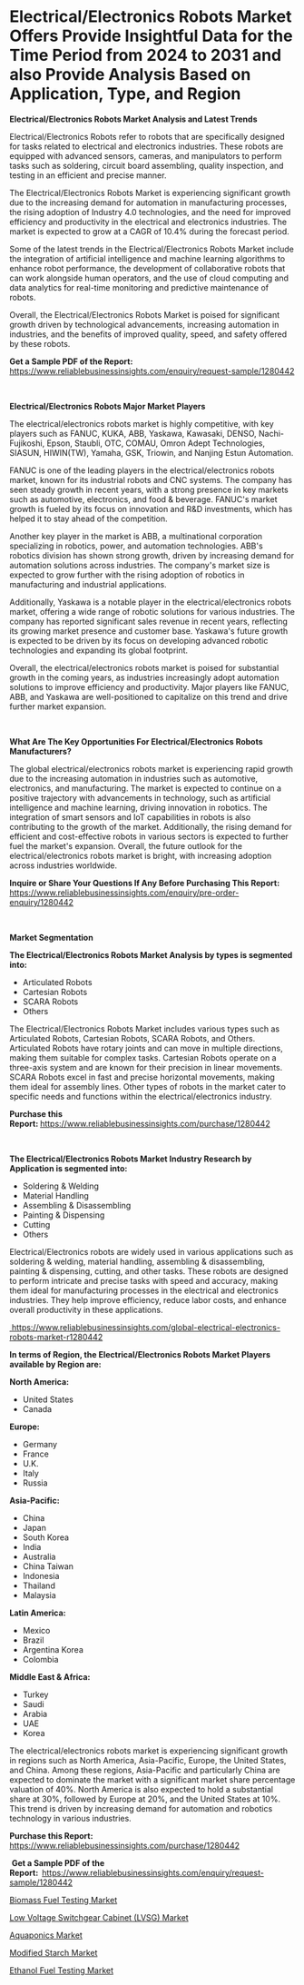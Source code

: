 <p><h1>Electrical/Electronics Robots Market Offers Provide Insightful Data for the Time Period from 2024 to 2031 and also Provide Analysis Based on Application, Type, and Region</h1></p><p><strong>Electrical/Electronics Robots Market Analysis and Latest Trends</strong></p>
<p><p>Electrical/Electronics Robots refer to robots that are specifically designed for tasks related to electrical and electronics industries. These robots are equipped with advanced sensors, cameras, and manipulators to perform tasks such as soldering, circuit board assembling, quality inspection, and testing in an efficient and precise manner.</p><p>The Electrical/Electronics Robots Market is experiencing significant growth due to the increasing demand for automation in manufacturing processes, the rising adoption of Industry 4.0 technologies, and the need for improved efficiency and productivity in the electrical and electronics industries. The market is expected to grow at a CAGR of 10.4% during the forecast period.</p><p>Some of the latest trends in the Electrical/Electronics Robots Market include the integration of artificial intelligence and machine learning algorithms to enhance robot performance, the development of collaborative robots that can work alongside human operators, and the use of cloud computing and data analytics for real-time monitoring and predictive maintenance of robots.</p><p>Overall, the Electrical/Electronics Robots Market is poised for significant growth driven by technological advancements, increasing automation in industries, and the benefits of improved quality, speed, and safety offered by these robots.</p></p>
<p><strong>Get a Sample PDF of the Report:&nbsp;</strong> <a href="https://www.reliablebusinessinsights.com/enquiry/request-sample/1280442">https://www.reliablebusinessinsights.com/enquiry/request-sample/1280442</a></p>
<p>&nbsp;</p>
<p><strong>Electrical/Electronics Robots Major Market Players</strong></p>
<p><p>The electrical/electronics robots market is highly competitive, with key players such as FANUC, KUKA, ABB, Yaskawa, Kawasaki, DENSO, Nachi-Fujikoshi, Epson, Staubli, OTC, COMAU, Omron Adept Technologies, SIASUN, HIWIN(TW), Yamaha, GSK, Triowin, and Nanjing Estun Automation.</p><p>FANUC is one of the leading players in the electrical/electronics robots market, known for its industrial robots and CNC systems. The company has seen steady growth in recent years, with a strong presence in key markets such as automotive, electronics, and food & beverage. FANUC's market growth is fueled by its focus on innovation and R&D investments, which has helped it to stay ahead of the competition.</p><p>Another key player in the market is ABB, a multinational corporation specializing in robotics, power, and automation technologies. ABB's robotics division has shown strong growth, driven by increasing demand for automation solutions across industries. The company's market size is expected to grow further with the rising adoption of robotics in manufacturing and industrial applications.</p><p>Additionally, Yaskawa is a notable player in the electrical/electronics robots market, offering a wide range of robotic solutions for various industries. The company has reported significant sales revenue in recent years, reflecting its growing market presence and customer base. Yaskawa's future growth is expected to be driven by its focus on developing advanced robotic technologies and expanding its global footprint.</p><p>Overall, the electrical/electronics robots market is poised for substantial growth in the coming years, as industries increasingly adopt automation solutions to improve efficiency and productivity. Major players like FANUC, ABB, and Yaskawa are well-positioned to capitalize on this trend and drive further market expansion.</p></p>
<p>&nbsp;</p>
<p><strong>What Are The Key Opportunities For Electrical/Electronics Robots Manufacturers?</strong></p>
<p><p>The global electrical/electronics robots market is experiencing rapid growth due to the increasing automation in industries such as automotive, electronics, and manufacturing. The market is expected to continue on a positive trajectory with advancements in technology, such as artificial intelligence and machine learning, driving innovation in robotics. The integration of smart sensors and IoT capabilities in robots is also contributing to the growth of the market. Additionally, the rising demand for efficient and cost-effective robots in various sectors is expected to further fuel the market's expansion. Overall, the future outlook for the electrical/electronics robots market is bright, with increasing adoption across industries worldwide.</p></p>
<p><strong>Inquire or Share Your Questions If Any Before Purchasing This Report:</strong> <a href="https://www.reliablebusinessinsights.com/enquiry/pre-order-enquiry/1280442">https://www.reliablebusinessinsights.com/enquiry/pre-order-enquiry/1280442</a></p>
<p>&nbsp;</p>
<p><strong>Market Segmentation</strong></p>
<p><strong>The Electrical/Electronics Robots Market Analysis by types is segmented into:</strong></p>
<p><ul><li>Articulated Robots</li><li>Cartesian Robots</li><li>SCARA Robots</li><li>Others</li></ul></p>
<p><p>The Electrical/Electronics Robots Market includes various types such as Articulated Robots, Cartesian Robots, SCARA Robots, and Others. Articulated Robots have rotary joints and can move in multiple directions, making them suitable for complex tasks. Cartesian Robots operate on a three-axis system and are known for their precision in linear movements. SCARA Robots excel in fast and precise horizontal movements, making them ideal for assembly lines. Other types of robots in the market cater to specific needs and functions within the electrical/electronics industry.</p></p>
<p><strong>Purchase this Report:&nbsp;</strong><a href="https://www.reliablebusinessinsights.com/purchase/1280442">https://www.reliablebusinessinsights.com/purchase/1280442</a></p>
<p>&nbsp;</p>
<p><strong>The Electrical/Electronics Robots Market Industry Research by Application is segmented into:</strong></p>
<p><ul><li>Soldering & Welding</li><li>Material Handling</li><li>Assembling & Disassembling</li><li>Painting & Dispensing</li><li>Cutting</li><li>Others</li></ul></p>
<p><p>Electrical/Electronics robots are widely used in various applications such as soldering & welding, material handling, assembling & disassembling, painting & dispensing, cutting, and other tasks. These robots are designed to perform intricate and precise tasks with speed and accuracy, making them ideal for manufacturing processes in the electrical and electronics industries. They help improve efficiency, reduce labor costs, and enhance overall productivity in these applications.</p></p>
<p><a href="https://www.reliablebusinessinsights.com/global-electrical-electronics-robots-market-r1280442">&nbsp;https://www.reliablebusinessinsights.com/global-electrical-electronics-robots-market-r1280442</a></p>
<p><strong>In terms of Region, the Electrical/Electronics Robots Market Players available by Region are:</strong></p>
<p>
    <p> <strong> North America: </strong>
        <ul>
            <li>United States</li>
            <li>Canada</li>
        </ul>
        </p> 
    <p> <strong> Europe: </strong>
        <ul>
            <li>Germany</li>
            <li>France</li>
            <li>U.K.</li>
            <li>Italy</li>
            <li>Russia</li>
        </ul>
        </p> 
    <p> <strong> Asia-Pacific: </strong>
        <ul>
            <li>China</li>
            <li>Japan</li>
            <li>South Korea</li>
            <li>India</li>
            <li>Australia</li>
            <li>China Taiwan</li>
            <li>Indonesia</li>
            <li>Thailand</li>
            <li>Malaysia</li>
        </ul>
        </p> 
    <p> <strong> Latin America: </strong>
        <ul>
            <li>Mexico</li>
            <li>Brazil</li>
            <li>Argentina Korea</li>
            <li>Colombia</li>
        </ul>
        </p> 
    <p> <strong> Middle East & Africa: </strong>
        <ul>
            <li>Turkey</li>
            <li>Saudi</li>
            <li>Arabia</li>
            <li>UAE</li>
            <li>Korea</li>
        </ul>
    </p>
    </p>
<p><p>The electrical/electronics robots market is experiencing significant growth in regions such as North America, Asia-Pacific, Europe, the United States, and China. Among these regions, Asia-Pacific and particularly China are expected to dominate the market with a significant market share percentage valuation of 40%. North America is also expected to hold a substantial share at 30%, followed by Europe at 20%, and the United States at 10%. This trend is driven by increasing demand for automation and robotics technology in various industries.</p></p>
<p><strong>Purchase this Report: </strong><a href="https://www.reliablebusinessinsights.com/purchase/1280442">https://www.reliablebusinessinsights.com/purchase/1280442</a></p>
<p>&nbsp;<strong>Get a Sample PDF of the Report:&nbsp;&nbsp;</strong><a href="https://www.reliablebusinessinsights.com/enquiry/request-sample/1280442">https://www.reliablebusinessinsights.com/enquiry/request-sample/1280442</a></p>
<p><strong></strong></p>
<p><p><a href="https://issuu.com/reportprime-2/docs/biomass-fuel-testing-market-size-2030.pptx">Biomass Fuel Testing Market</a></p><p><a href="https://medium.com/@susanwest38/low-voltage-switchgear-cabinet-lvsg-market-a-global-and-regional-analysis-focus-on-region-62fa9fbdaf47">Low Voltage Switchgear Cabinet (LVSG) Market</a></p><p><a href="https://www.linkedin.com/pulse/global-aquaponics-market-status-2024-2031-forecast-region-b3xtf">Aquaponics Market</a></p><p><a href="https://www.linkedin.com/pulse/insights-modified-starch-industry-market-financial-status-size-hln4f">Modified Starch Market</a></p><p><a href="https://issuu.com/reportprime-2/docs/ethanol-fuel-testing-market-size-2030.pptx">Ethanol Fuel Testing Market</a></p></p>